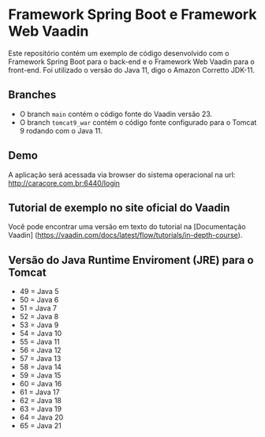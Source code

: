 # Framework Spring Boot e Framework Web Vaadin

Este repositório contém um exemplo de código desenvolvido com o Framework Spring Boot para o back-end e o Framework Web Vaadin para o front-end. Foi utilizado o versão do Java 11, digo o Amazon Corretto JDK-11.

## Branches

- O branch `main` contém o código fonte do Vaadin versão 23.
- O branch `tomcat9_war` contém o código fonte configurado para o Tomcat 9 rodando com o Java 11.

## Demo
A aplicação será acessada via browser do sistema operacional na url: http://caracore.com.br:6440/login

## Tutorial de exemplo no site oficial do Vaadin
Você pode encontrar uma versão em texto do tutorial na [Documentação Vaadin]
(https://vaadin.com/docs/latest/flow/tutorials/in-depth-course).


## Versão do Java Runtime Enviroment (JRE) para o Tomcat
- 49 = Java 5
- 50 = Java 6
- 51 = Java 7
- 52 = Java 8
- 53 = Java 9
- 54 = Java 10
- 55 = Java 11
- 56 = Java 12
- 57 = Java 13
- 58 = Java 14
- 59 = Java 15
- 60 = Java 16
- 61 = Java 17
- 62 = Java 18
- 63 = Java 19
- 64 = Java 20
- 65 = Java 21
